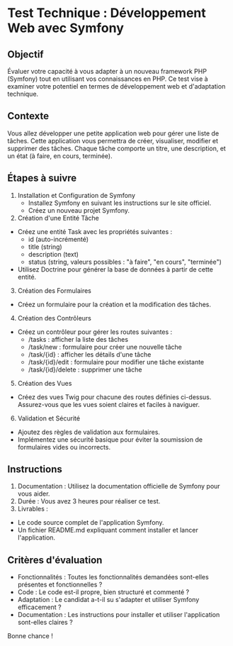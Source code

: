 # Test Technique : Développement Web avec Symfony

## Objectif

Évaluer votre capacité à vous adapter à un nouveau framework PHP (Symfony) tout en utilisant vos connaissances en PHP. Ce test vise à examiner votre potentiel en termes de développement web et d'adaptation technique.

## Contexte

Vous allez développer une petite application web pour gérer une liste de tâches. Cette application vous permettra de créer, visualiser, modifier et supprimer des tâches. Chaque tâche comporte un titre, une description, et un état (à faire, en cours, terminée).

## Étapes à suivre

1. Installation et Configuration de Symfony
    - Installez Symfony en suivant les instructions sur le site officiel.
    - Créez un nouveau projet Symfony.
2. Création d'une Entité Tâche

- Créez une entité Task avec les propriétés suivantes :
    - id (auto-incrémenté)
    - title (string)
    - description (text)
    - status (string, valeurs possibles : "à faire", "en cours", "terminée")
- Utilisez Doctrine pour générer la base de données à partir de cette entité.

3. Création des Formulaires

- Créez un formulaire pour la création et la modification des tâches.

4. Création des Contrôleurs

- Créez un contrôleur pour gérer les routes suivantes :
    - /tasks : afficher la liste des tâches
    - /task/new : formulaire pour créer une nouvelle tâche
    - /task/{id} : afficher les détails d'une tâche
    - /task/{id}/edit : formulaire pour modifier une tâche existante
    - /task/{id}/delete : supprimer une tâche

5. Création des Vues

- Créez des vues Twig pour chacune des routes définies ci-dessus. Assurez-vous que les vues soient claires et faciles à naviguer.

6. Validation et Sécurité

- Ajoutez des règles de validation aux formulaires.
- Implémentez une sécurité basique pour éviter la soumission de formulaires vides ou incorrects.

## Instructions

1. Documentation : Utilisez la documentation officielle de Symfony pour vous aider.
2. Durée : Vous avez 3 heures pour réaliser ce test.
3. Livrables :
- Le code source complet de l'application Symfony.
- Un fichier README.md expliquant comment installer et lancer l'application.

## Critères d'évaluation

- Fonctionnalités : Toutes les fonctionnalités demandées sont-elles présentes et fonctionnelles ?
- Code : Le code est-il propre, bien structuré et commenté ?
- Adaptation : Le candidat a-t-il su s'adapter et utiliser Symfony efficacement ?
- Documentation : Les instructions pour installer et utiliser l'application sont-elles claires ?


Bonne chance !
